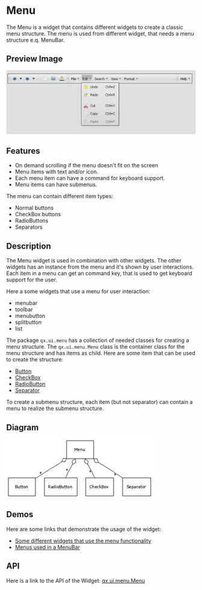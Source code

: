 # Menu

The Menu is a widget that contains different widgets to create a classic menu
structure. The menu is used from different widget, that needs a menu structure
e.q. MenuBar.

## Preview Image

![:Menu](menu.png%0A%20%20%20%20%20%20%20%20:width:%20500%20px%0A%20%20%20%20%20%20%20%20:target:%20../../menu.png)

## Features

- On demand scrolling if the menu doesn't fit on the screen
- Menu items with text and/or icon.
- Each menu item can have a command for keyboard support.
- Menu items can have submenus.

The menu can contain different item types:

- Normal buttons
- CheckBox buttons
- RadioButtons
- Separators

## Description

The Menu widget is used in combination with other widgets. The other widgets has
an instance from the menu and it's shown by user interactions. Each item in a
menu can get an command key, that is used to get keyboard support for the user.

Here a some widgets that use a menu for user interaction:

- menubar
- toolbar
- menubutton
- splitbutton
- list

The package `qx.ui.menu` has a collection of needed classes for creating a menu
structure. The `qx.ui.menu.Menu` class is the container class for the menu
structure and has items as child. Here are some item that can be used to create
the structure:

- [Button](apps://apiviewer/#qx.ui.menu.Button)
- [CheckBox](apps://apiviewer/#qx.ui.menu.CheckBox)
- [RadioButton](apps://apiviewer/#qx.ui.menu.RadioButton)
- [Separator](apps://apiviewer/#qx.ui.menu.Separator)

To create a submenu structure, each item (but not separator) can contain a menu
to realize the submenu structure.

## Diagram

![Menu_UML](menu_uml.png)

## Demos

Here are some links that demonstrate the usage of the widget:

- [Some different widgets that use the menu functionality](apps://demobrowser/#widget~Menu.html)
- [Menus used in a MenuBar](apps://demobrowser/#widget~MenuBar.html)

## API

Here is a link to the API of the Widget:
[qx.ui.menu.Menu](apps://apiviewer/#qx.ui.menu.Menu)
